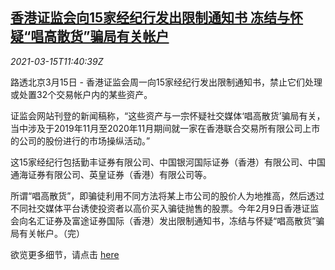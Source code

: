 <!--1615811002000-->
[香港证监会向15家经纪行发出限制通知书 冻结与怀疑“唱高散货”骗局有关帐户](https://cn.reuters.com/article/hk-sec-freeze-ac-0315-idCNKBS2B71C7)
------

<div><i>2021-03-15T11:40:39Z</i></div><p>路透北京3月15日 - 香港证监会周一向15家经纪行发出限制通知书，禁止它们处理或处置32个交易帐户内的某些资产。</p><p>证监会网站刊登的新闻稿称，“这些资产与一宗怀疑社交媒体‘唱高散货’骗局有关，当中涉及于2019年11月至2020年11月期间就一家在香港联合交易所有限公司上市的公司的股份进行的市场操纵活动。”</p><p>这15家经纪行包括勤丰证券有限公司、中国银河国际证券（香港）有限公司、中国通海证券有限公司、英皇证券（香港）有限公司等。</p><p>所谓“唱高散货”，即骗徒利用不同方法将某上市公司的股价人为地推高，然后透过不同社交媒体平台诱使投资者以高价买入骗徒抛售的股票。今年2月9日香港证监会向名汇证券及富途证券国际（香港）发出限制通知书，冻结与怀疑“唱高散货”骗局有关帐户。（完）</p><p>欲览更多细节，请点击 <a href="https://apps.sfc.hk/edistributionWeb/gateway/TC/news-and-announcements/news/doc?refNo=21PR28">here</a></p>
